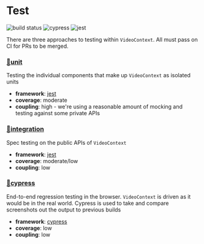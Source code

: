 # Test

![build status](https://travis-ci.org/bbc/VideoContext.svg?branch=master)
![cypress](https://img.shields.io/badge/testing-cypress-informational.svg)
![jest](https://img.shields.io/badge/testing-jest-informational.svg?style=flat&logo=jest)


There are three approaches to testing within `VideoContext`. All must pass on CI for PRs to be merged.

### [🔗unit](./unit)

Testing the individual components that make up `VideoContext` as isolated units

- __framework__: [jest](https://jestjs.io/)
- __coverage__: moderate
- __coupling__: high - we're using a reasonable amount of mocking and testing against some private APIs

### [🔗integration](./integration)

Spec testing on the public APIs of `VideoContext`

- __framework__: [jest](https://jestjs.io/)
- __coverage__: moderate/low
- __coupling__: low

### [🔗cypress](./cypress)

End-to-end regression testing in the browser. `VideoContext` is driven as it would be in the real world.
Cypress is used to take and compare screenshots out the output to previous builds 

- __framework__: [cypress](https://www.cypress.io/)
- __coverage__: low
- __coupling__: low
